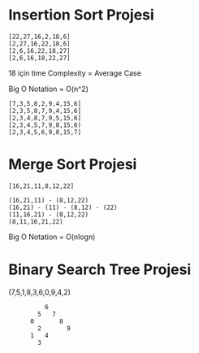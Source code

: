 # Insertion Sort Projesi

    [22,27,16,2,18,6]
    [2,27,16,22,18,6]
    [2,6,16,22,18,27]
    [2,6,16,18,22,27]

18 için time Complexity = Average Case 

Big O Notation = O(n^2)

    [7,3,5,8,2,9,4,15,6]
    [2,3,5,8,7,9,4,15,6]
    [2,3,4,8,7,9,5,15,6]
    [2,3,4,5,7,9,8,15,6)
    [2,3,4,5,6,9,8,15,7]


# Merge Sort Projesi

    [16,21,11,8,12,22]

    (16,21,11) - (8,12,22)
    (16,21) - (11) - (8,12) - (22)
    (11,16,21) - (8,12,22)
    (8,11,16,21,22)

Big O Notation = O(nlogn)

# Binary Search Tree Projesi

(7,5,1,8,3,6,0,9,4,2) 

              6
            5   7
          0       8
            2       9
          1   4
            3


